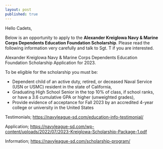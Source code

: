 ```yaml
---
layout: post
published: true
---
```

Hello Cadets,

Below is an opportunity to apply to the **Alexander Kreiglowa Navy & Marine Corps Dependents Education Foundation Scholarship**. Please read the following information very carefully and talk to Sgt. T if you are interested.


Alexander Kreiglowa Navy & Marine Corps Dependents Education Foundation Scholarship Application for 2023.


To be eligible for the scholarship you must be:
  - Dependent child of an active duty, retired, or deceased Naval Service (USN or USMC) resident in the state of California,
  - Graduating High School Senior in the top 10% of class, if school ranks, or have a 3.6 cumulative GPA or higher (unweighted grades),
  - Provide evidence of acceptance for Fall 2023 by an accredited 4-year college or university in the United States


Testimonials;  https://navyleague-sd.com/education-info-testimonial/


Application;
https://navyleague-sd.com/wp-content/uploads/2022/07/2023-Kreiglowa-Scholarship-Package-1.pdf


Information;  https://navyleague-sd.com/scholarship-program/
